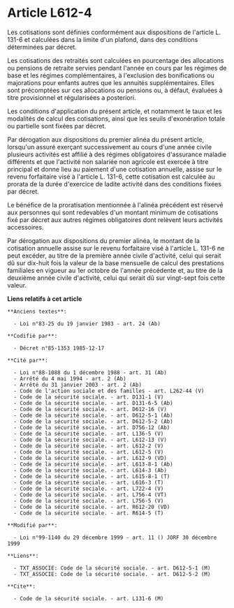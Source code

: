 # Article L612-4

Les cotisations sont définies conformément aux dispositions de l'article L. 131-6 et calculées dans la limite d'un plafond,
dans des conditions déterminées par décret.

Les cotisations des retraités sont calculées en pourcentage des allocations ou pensions de retraite servies pendant l'année
en cours par les régimes de base et les régimes complémentaires, à l'exclusion des bonifications ou majorations pour enfants
autres que les annuités supplémentaires. Elles sont précomptées sur ces allocations ou pensions ou, à défaut, évaluées à
titre provisionnel et régularisées a posteriori. 

Les conditions d'application du présent article, et notamment le taux et les modalités de calcul des cotisations, ainsi que
les seuils d'exonération totale ou partielle sont fixées par décret. 

Par dérogation aux dispositions du premier alinéa du présent article, lorsqu'un assuré exerçant successivement au cours d'une
année civile plusieurs activités est affilié à des régimes obligatoires d'assurance maladie différents et que l'activité non
salariée non agricole est exercée à titre principal et donne lieu au paiement d'une cotisation annuelle, assise sur le revenu
forfaitaire visé à l'article L. 131-6, cette cotisation est calculée au prorata de la durée d'exercice de ladite activité
dans des conditions fixées par décret.

Le bénéfice de la proratisation mentionnée à l'alinéa précédent est réservé aux personnes qui sont redevables d'un montant
minimum de cotisations fixé par décret aux autres régimes obligatoires dont relèvent leurs activités accessoires.

Par dérogation aux dispositions du premier alinéa, le montant de la cotisation annuelle assise sur le revenu forfaitaire visé
à l'article L. 131-6 ne peut excéder, au titre de la première année civile d'activité, celui qui serait dû sur dix-huit fois
la valeur de la base mensuelle de calcul des prestations familiales en vigueur au 1er octobre de l'année précédente et, au
titre de la deuxième année civile d'activité, celui qui serait dû sur vingt-sept fois cette valeur.

**Liens relatifs à cet article**

	**Anciens textes**:

	  - Loi n°83-25 du 19 janvier 1983 - art. 24 (Ab)

	**Codifié par**:

	  - Décret n°85-1353 1985-12-17

	**Cité par**:

	  - Loi n°88-1088 du 1 décembre 1988 - art. 31 (Ab)
	  - Arrêté du 4 mai 1994 - art. 2 (Ab)
	  - Arrêté du 31 janvier 2003 - art. 2 (Ab)
	  - Code de l'action sociale et des familles - art. L262-44 (V)
	  - Code de la sécurité sociale. - art. D131-1 (V)
	  - Code de la sécurité sociale. - art. D131-6-5 (Ab)
	  - Code de la sécurité sociale. - art. D612-16 (V)
	  - Code de la sécurité sociale. - art. D612-5-1 (Ab)
	  - Code de la sécurité sociale. - art. D612-5-2 (Ab)
	  - Code de la sécurité sociale. - art. D756-12 (Ab)
	  - Code de la sécurité sociale. - art. L136-5 (V)
	  - Code de la sécurité sociale. - art. L612-13 (V)
	  - Code de la sécurité sociale. - art. L612-2 (V)
	  - Code de la sécurité sociale. - art. L612-5 (V)
	  - Code de la sécurité sociale. - art. L612-9 (VD)
	  - Code de la sécurité sociale. - art. L613-8-1 (Ab)
	  - Code de la sécurité sociale. - art. L614-3 (Ab)
	  - Code de la sécurité sociale. - art. L615-8-1 (T)
	  - Code de la sécurité sociale. - art. L616-3 (T)
	  - Code de la sécurité sociale. - art. L722-4 (V)
	  - Code de la sécurité sociale. - art. L756-4 (VT)
	  - Code de la sécurité sociale. - art. L756-5 (V)
	  - Code de la sécurité sociale. - art. R612-20 (VD)
	  - Code de la sécurité sociale. - art. R614-5 (T)

	**Modifié par**:

	  - Loi n°99-1140 du 29 décembre 1999 - art. 11 () JORF 30 décembre 1999

	**Liens**:

	  - TXT_ASSOCIE: Code de la sécurité sociale. - art. D612-5-1 (M)
	  - TXT_ASSOCIE: Code de la sécurité sociale. - art. D612-5-2 (M)

	**Cite**:

	  - Code de la sécurité sociale. - art. L131-6 (M)
